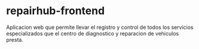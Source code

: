 # repairhub-frontend
Aplicacion web que permite llevar el registro y control de todos los servicios especializados que el centro de diagnostico y reparacion de vehiculos presta.
